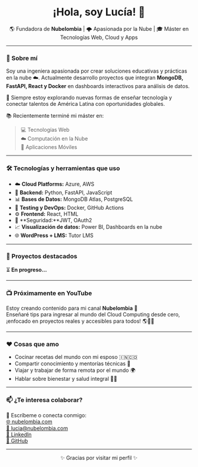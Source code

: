 <h1 align="center">¡Hola, soy Lucía! 👋</h1>
<p align="center">🌎 Fundadora de <strong>Nubelombia</strong> | 🌩️ Apasionada por la Nube | 🎓 Máster en Tecnologías Web, Cloud y Apps</p>

---

### 🚀 Sobre mí

Soy una ingeniera apasionada por crear soluciones educativas y prácticas en la nube ☁️. Actualmente desarrollo proyectos que integran **MongoDB, FastAPI, React y Docker** en dashboards interactivos para análisis de datos.

🧠 Siempre estoy explorando nuevas formas de enseñar tecnología y conectar talentos de América Latina con oportunidades globales.

📚 Recientemente terminé mi máster en:

> 💻 Tecnologías Web  
> ☁️ Computación en la Nube  
> 📱 Aplicaciones Móviles

---

### 🛠️ Tecnologías y herramientas que uso

- ☁️ **Cloud Platforms:** Azure, AWS  
- 🐍 **Backend:** Python, FastAPI, JavaScript  
- 📊 **Bases de Datos:** MongoDB Atlas, PostgreSQL  
- 🧪 **Testing y DevOps:** Docker, GitHub Actions  
- ⚙️ **Frontend:** React, HTML  
- 🔐 **Seguridad:**JWT, OAuth2  
- 📈 **Visualización de datos:** Power BI, Dashboards en la nube  
- 🌐 **WordPress + LMS:** Tutor LMS

---

### 🧪 Proyectos destacados
⏳ **En progreso...**
<!--
🌟 **[Nubelombia Dashboard](https://github.com/tu_usuario/nubelombia-dashboard)**  
➡️ Ingesta de CSV + Análisis con MongoDB + Visualización con React

🌟 **Cloud Compass Site**  
➡️ Página oficial de mi empresa en [https://compassconsulting.cloud](https://compassconsulting.cloud)

🌟 **Automatización Azure ↔ SharePoint**  
➡️ Azure Blob Storage → Azure Functions → SharePoint con Graph API
-->
---

### 📺 Próximamente en YouTube

Estoy creando contenido para mi canal **Nubelombia** 🎥  
Enseñaré tips para ingresar al mundo del Cloud Computing desde cero, ¡enfocado en proyectos reales y accesibles para todos! 🌎👩‍💻

---

### ❤️ Cosas que amo

- Cocinar recetas del mundo con mi esposo 🇮🇳🇨🇴  
- Compartir conocimiento y mentorías técnicas 💬  
- Viajar y trabajar de forma remota por el mundo 🌍  
- Hablar sobre bienestar y salud integral 🧘‍♀️

---

### 📫 ¿Te interesa colaborar?

💌 Escríbeme o conecta conmigo:  
[🌐 nubelombia.com](https://nubelombia.com)  
[📧 lucia@nubelombia.com](mailto:lucia@nubelombia.com)  
[💼 LinkedIn](https://www.linkedin.com/in/dayalutapiasalgado)  
[🐙 GitHub](https://github.com/LuciaCode)

---

<p align="center">✨ Gracias por visitar mi perfil ✨</p>

